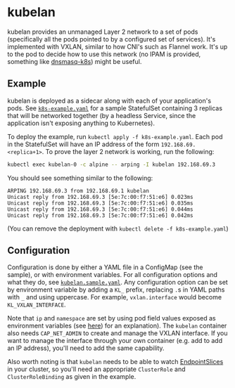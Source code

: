 # kubelan

kubelan provides an unmanaged Layer 2 network to a set of pods (specifically
all the pods pointed to by a configured set of services). It's implemented
with VXLAN, similar to how CNI's such as Flannel work. It's up to the pod to
decide how to use this network (no IPAM is provided, something like
[dnsmasq-k8s](https://github.com/devplayer0/dnsmasq-k8s)) might be useful.

## Example

kubelan is deployed as a sidecar along with each of your application's pods.
See [`k8s-example.yaml`](k8s-example.yaml) for a sample StatefulSet containing
3 replicas that will be networked together (by a headless Service, since the
application isn't exposing anything to Kubernetes).

To deploy the example, run `kubectl apply -f k8s-example.yaml`. Each pod in the
StatefulSet will have an IP address of the form `192.168.69.<replica+1>`. To
prove the layer 2 network is working, run the following:

```bash
kubectl exec kubelan-0 -c alpine -- arping -I kubelan 192.168.69.3
```

You should see something similar to the following:

```
ARPING 192.168.69.3 from 192.168.69.1 kubelan
Unicast reply from 192.168.69.3 [5e:7c:00:f7:51:e6] 0.023ms
Unicast reply from 192.168.69.3 [5e:7c:00:f7:51:e6] 0.035ms
Unicast reply from 192.168.69.3 [5e:7c:00:f7:51:e6] 0.044ms
Unicast reply from 192.168.69.3 [5e:7c:00:f7:51:e6] 0.042ms
```

(You can remove the deployment with `kubectl delete -f k8s-example.yaml`)

## Configuration

Configuration is done by either a YAML file in a ConfigMap (see the
sample), or with environment variables. For all configuration options and what
they do, see [`kubelan.sample.yaml`](kubelan.sample.yaml). Any configuration
option can be set by environment variable by adding a `KL_` prefix, replacing
`.`s in YAML paths with `_` and using uppercase. For example, `vxlan.interface`
would become `KL_VXLAN_INTERFACE`.

Note that `ip` and `namespace` are set by using pod field values exposed as
environment variables (see
[here](https://kubernetes.io/docs/tasks/inject-data-application/environment-variable-expose-pod-information/))
for an explanation). The `kubelan` container also needs `CAP_NET_ADMIN` to
create and manage the VXLAN interface. If you want to manage the interface
through your own container (e.g. add to add an IP address), you'll need to add
the same capability.

Also worth noting is that `kubelan` needs to be able to watch
[EndpointSlices](https://kubernetes.io/docs/reference/generated/kubernetes-api/v1.19/#watch-list-endpointslice-v1beta1-discovery-k8s-io)
in your cluster, so you'll need an appropriate `ClusterRole` and
`ClusterRoleBinding` as given in the example.
